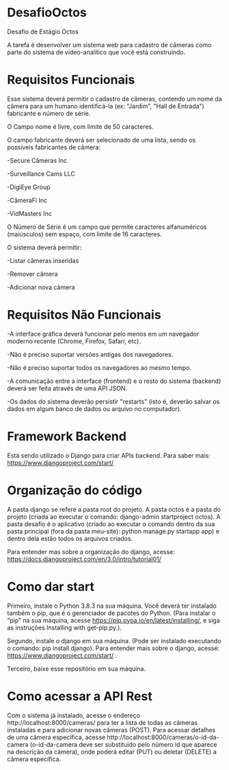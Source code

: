 # DesafioOctos
Desafio de Estágio Octos

A tarefa é desenvolver um sistema web para cadastro de câmeras como parte do sistema de video-analítico que você está construindo.

# Requisitos Funcionais

Esse sistema deverá permitir o cadastro de câmeras, contendo um nome da câmera para um humano identificá-la (ex: "Jardim", "Hall de Entrada") fabricante e número de série.

O Campo nome é livre, com limite de 50 caracteres.

O campo fabricante deverá ser selecionado de uma lista, sendo os possíveis fabricantes de câmera:

  -Secure Câmeras Inc
  
  -Surveillance Cams LLC
  
  -DigiEye Group
  
  -CâmeraFi Inc
  
  -VidMasters Inc
  
O Número de Série é um campo que permite caracteres alfanuméricos (maiúsculos) sem espaço, com limite de 16 caracteres.

O sistema deverá permitir:

  -Listar câmeras inseridas
  
  -Remover câmera
  
  -Adicionar nova câmera

# Requisitos Não Funcionais

  -A interface gráfica deverá funcionar pelo menos em um navegador moderno recente (Chrome, Firefox, Safari, etc).
  
  -Não é preciso suportar versões antigas dos navegadores.
  
  -Não é preciso suportar todos os navegadores ao mesmo tempo.
  
  -A comunicação entre a interface (frontend) e o resto do sistema (backend) deverá ser feita através de uma API JSON.
  
  -Os dados do sistema deverão persistir "restarts" (isto é, deverão salvar os dados em algum banco de dados ou arquivo no computador).
  
  # Framework Backend
  Está sendo utilizado o Django para criar APIs backend. Para saber mais: https://www.djangoproject.com/start/
  
  # Organização do código
  
  A pasta django se refere a pasta root do projeto. A pasta octos é a pasta do projeto (criada ao executar o comando: django-admin startproject octos). A pasta desafio é o aplicativo (criado ao executar o comando dentro da sua pasta principal (fora da pasta
meu-site): python manage.py startapp app) e dentro dela estão todos os arquivos criados.

 Para entender mas sobre a organização do django, acesse: https://docs.djangoproject.com/en/3.0/intro/tutorial01/
 
 # Como dar start
 
  Primeiro, instale o Python 3.8.3 na sua máquina. Você deverá ter instalado também o pip, que é o gerenciador de pacotes do Python. (Para instalar o “pip” na sua máquina, acesse https://pip.pypa.io/en/latest/installing/, e siga as instruções Installing with get-pip.py.). 
  
  Segundo, instale o django em sua máquina. (Pode ser instalado executando o comando: pip install django). Para entender mais sobre o django, acesse: https://www.djangoproject.com/start/ .
  
  Terceiro, baixe esse repositório em sua máquina.
  
  
 
 
 # Como acessar a API Rest
 
 Com o sistema já instalado, acesse o endereço http://localhost:8000/cameras/ para ter a lista de todas as câmeras instaladas e para adicionar novas câmeras (POST). Para acessar detalhes de uma câmera específica, acesse http://localhost:8000/cameras/o-id-da-camera (o-id-da-camera deve ser substituido pelo número id que aparece na descrição da câmera), onde poderá editar (PUT) ou deletar (DELETE) a câmera específica.
